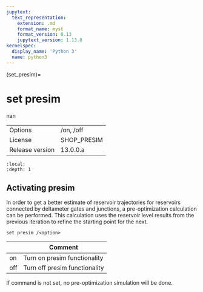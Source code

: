 ```yaml
---
jupytext:
  text_representation:
    extension: .md
    format_name: myst
    format_version: 0.13
    jupytext_version: 1.13.8
kernelspec:
  display_name: 'Python 3'
  name: python3
---
```


(set_presim)=
# set presim
nan

|   |   |
|---|---|
|Options|/on, /off|
|License|SHOP_PRESIM|
|Release version|13.0.0.a|

```{contents}
:local:
:depth: 1
```

## Activating presim
In order to get a better estimate of reservoir trajectories for reservoirs connected by deltameter gates and junctions, a pre-optimization calculation can be performed. This calculation uses the reservoir level results from the previous iteration to refine the starting point for the next.
```
set presim /<option>
```

|<option>|Comment|
|---|---|
|on|Turn on presim functionality|
|off|Turn off presim functionality|

If command is not set, no pre-optimization simulation will be done.



